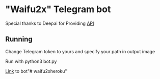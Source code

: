 # "Waifu2x" Telegram bot
Special thanks to Deepai for Providing [API](https://deepai.org/machine-learning-model/waifu2x)
## Running
Change Telegram token to yours and specify your path in output image

Run with python3 bot.py

[Link](https://t.me/waifu_2x_bot) to bot"# waifu2xheroku" 
